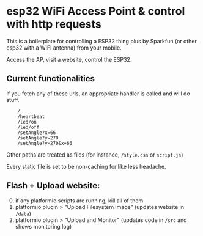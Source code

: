 # esp32 WiFi Access Point & control with http requests
This is a boilerplate for controlling a ESP32 thing plus by Sparkfun (or other esp32 with a WIFI antenna) from your mobile.

Access the AP, visit a website, control the ESP32.

## Current functionalities
If you fetch any of these urls, an appropriate handler is called and will do stuff.
```
    /
    /heartbeat
    /led/on
    /led/off
    /setAngle?x=66
    /setAngle?y=270
    /setAngle?y=270&x=66
```

Other paths are treated as files (for instance, `/style.css` or `script.js`)

Every static file is set to be non-caching for like less headache.

## Flash + Upload website:
0. if any platformio scripts are running, kill all of them
1. platformio plugin > "Upload Filesystem Image" (updates website in `/data`)
2. platformio plugin > "Upload and Monitor" (updates code in `/src` and shows monitoring log)